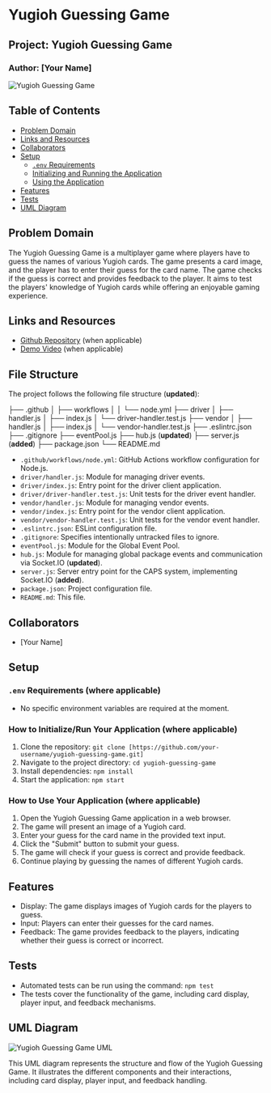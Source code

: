# Yugioh Guessing Game

## Project: Yugioh Guessing Game

### Author: [Your Name]

![Yugioh Guessing Game](yugioh-guessing-game-screenshot.png)

## Table of Contents

- [Problem Domain](#problem-domain)
- [Links and Resources](#links-and-resources)
- [Collaborators](#collaborators)
- [Setup](#setup)
  - [`.env` Requirements](#env-requirements-where-applicable)
  - [Initializing and Running the Application](#how-to-initializerun-your-application-where-applicable)
  - [Using the Application](#how-to-use-your-application-where-applicable)
- [Features](#features)
- [Tests](#tests)
- [UML Diagram](#uml-diagram)

## Problem Domain

The Yugioh Guessing Game is a multiplayer game where players have to guess the names of various Yugioh cards. The game presents a card image, and the player has to enter their guess for the card name. The game checks if the guess is correct and provides feedback to the player. It aims to test the players' knowledge of Yugioh cards while offering an enjoyable gaming experience.

## Links and Resources

- [Github Repository](http://xyz.com) (when applicable)
- [Demo Video](http://xyz.com) (when applicable)

## File Structure

The project follows the following file structure (**updated**):

├── .github
│ ├── workflows
│ │ └── node.yml
├── driver
│ ├── handler.js
│ ├── index.js
│ └── driver-handler.test.js
├── vendor
│ ├── handler.js
│ ├── index.js
│ └── vendor-handler.test.js
├── .eslintrc.json
├── .gitignore
├── eventPool.js
├── hub.js (**updated**)
├── server.js (**added**)
├── package.json
└── README.md

- `.github/workflows/node.yml`: GitHub Actions workflow configuration for Node.js.
- `driver/handler.js`: Module for managing driver events.
- `driver/index.js`: Entry point for the driver client application.
- `driver/driver-handler.test.js`: Unit tests for the driver event handler.
- `vendor/handler.js`: Module for managing vendor events.
- `vendor/index.js`: Entry point for the vendor client application.
- `vendor/vendor-handler.test.js`: Unit tests for the vendor event handler.
- `.eslintrc.json`: ESLint configuration file.
- `.gitignore`: Specifies intentionally untracked files to ignore.
- `eventPool.js`: Module for the Global Event Pool.
- `hub.js`: Module for managing global package events and communication via Socket.IO (**updated**).
- `server.js`: Server entry point for the CAPS system, implementing Socket.IO (**added**).
- `package.json`: Project configuration file.
- `README.md`: This file.

## Collaborators

- [Your Name]

## Setup

### `.env` Requirements (where applicable)

- No specific environment variables are required at the moment.

### How to Initialize/Run Your Application (where applicable)

1. Clone the repository: `git clone [https://github.com/your-username/yugioh-guessing-game.git]`
2. Navigate to the project directory: `cd yugioh-guessing-game`
3. Install dependencies: `npm install`
4. Start the application: `npm start`

### How to Use Your Application (where applicable)

1. Open the Yugioh Guessing Game application in a web browser.
2. The game will present an image of a Yugioh card.
3. Enter your guess for the card name in the provided text input.
4. Click the "Submit" button to submit your guess.
5. The game will check if your guess is correct and provide feedback.
6. Continue playing by guessing the names of different Yugioh cards.

## Features

- Display: The game displays images of Yugioh cards for the players to guess.
- Input: Players can enter their guesses for the card names.
- Feedback: The game provides feedback to the players, indicating whether their guess is correct or incorrect.

## Tests

- Automated tests can be run using the command: `npm test`
- The tests cover the functionality of the game, including card display, player input, and feedback mechanisms.

## UML Diagram

![Yugioh Guessing Game UML](yugioh-guessing-game-uml.png)

This UML diagram represents the structure and flow of the Yugioh Guessing Game. It illustrates the different components and their interactions, including card display, player input, and feedback handling.
